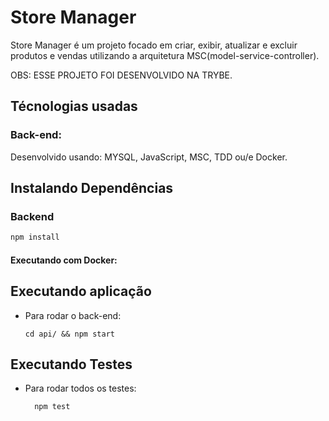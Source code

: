# Store Manager
Store Manager é um projeto focado em criar, exibir, atualizar e excluir produtos e vendas utilizando a arquitetura MSC(model-service-controller).

OBS: ESSE PROJETO FOI DESENVOLVIDO NA TRYBE.

## Técnologias usadas

### Back-end:
Desenvolvido usando: MYSQL, JavaScript, MSC, TDD ou/e Docker.

## Instalando Dependências

### Backend
```bash
npm install
``` 

#### Executando com Docker:


## Executando aplicação

* Para rodar o back-end:

  ```
  cd api/ && npm start
  ```

## Executando Testes

* Para rodar todos os testes:

  ```
    npm test
  ```